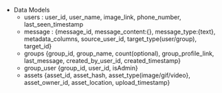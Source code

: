 - Data Models
  - users : user_id, user_name, image_link, phone_number, last_seen_timestamp
  - message : {message_id, message_content:{}, message_type:{text}, metadata_columns, source_user_id, target_type(user/group), target_id}
  - groups {group_id, group_name, count(optional), group_profile_link, last_message, created_by_user_id, created_timestamp}
  - group_user {group_id, user_id, isAdmin}
  - assets {asset_id, asset_hash, asset_type(image/gif/video}, asset_owner_id, asset_location, upload_timestamp}
